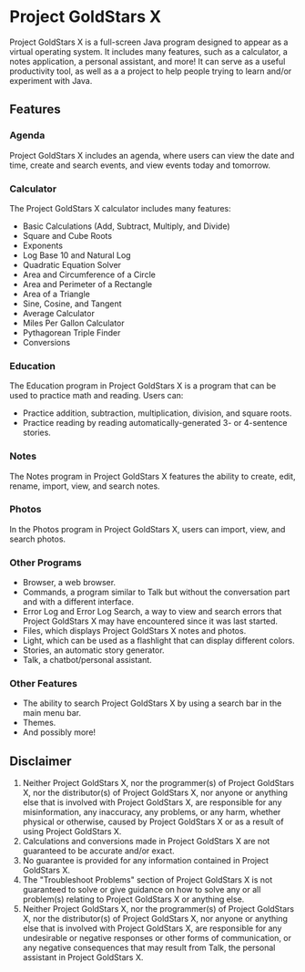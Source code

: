 # Project GoldStars X
Project GoldStars X is a full-screen Java program designed to appear as a virtual operating system. It includes many features, such as a calculator, a notes application, a personal assistant, and more! It can serve as a useful productivity tool, as well as a a project to help people trying to learn and/or experiment with Java.

## Features
### Agenda
Project GoldStars X includes an agenda, where users can view the date and time, create and search events, and view events today and tomorrow.

### Calculator
The Project GoldStars X calculator includes many features:
* Basic Calculations (Add, Subtract, Multiply, and Divide)
* Square and Cube Roots
* Exponents
* Log Base 10 and Natural Log
* Quadratic Equation Solver
* Area and Circumference of a Circle
* Area and Perimeter of a Rectangle
* Area of a Triangle
* Sine, Cosine, and Tangent
* Average Calculator
* Miles Per Gallon Calculator
* Pythagorean Triple Finder
* Conversions

### Education
The Education program in Project GoldStars X is a program that can be used to practice math and reading. Users can:
* Practice addition, subtraction, multiplication, division, and square roots.
* Practice reading by reading automatically-generated 3- or 4-sentence stories.

### Notes
The Notes program in Project GoldStars X features the ability to create, edit, rename, import, view, and search notes.

### Photos
In the Photos program in Project GoldStars X, users can import, view, and search photos.

### Other Programs
* Browser, a web browser.
* Commands, a program similar to Talk but without the conversation part and with a different interface.
* Error Log and Error Log Search, a way to view and search errors that Project GoldStars X may have encountered since it was last started.
* Files, which displays Project GoldStars X notes and photos.
* Light, which can be used as a flashlight that can display different colors.
* Stories, an automatic story generator.
* Talk, a chatbot/personal assistant.

### Other Features
* The ability to search Project GoldStars X by using a search bar in the main menu bar.
* Themes.
* And possibly more!

## Disclaimer
1. Neither Project GoldStars X, nor the programmer(s) of Project GoldStars X, nor the distributor(s) of Project GoldStars X,
nor anyone or anything else that is involved with Project GoldStars X, are responsible for any misinformation, any inaccuracy,
any problems, or any harm, whether physical or otherwise, caused by Project GoldStars X or as a result of using Project GoldStars X.
2. Calculations and conversions made in Project GoldStars X are not guaranteed to be accurate and/or exact.
3. No guarantee is provided for any information contained in Project GoldStars X.
4. The "Troubleshoot Problems" section of Project GoldStars X is not guaranteed to solve or give guidance on how to solve
any or all problem(s) relating to Project GoldStars X or anything else.
5. Neither Project GoldStars X, nor the programmer(s) of Project GoldStars X, nor the distributor(s) of Project GoldStars X,
nor anyone or anything else that is involved with Project GoldStars X, are responsible for any undesirable or negative responses or
other forms of communication, or any negative consequences that may result from Talk, the personal assistant in Project GoldStars X.